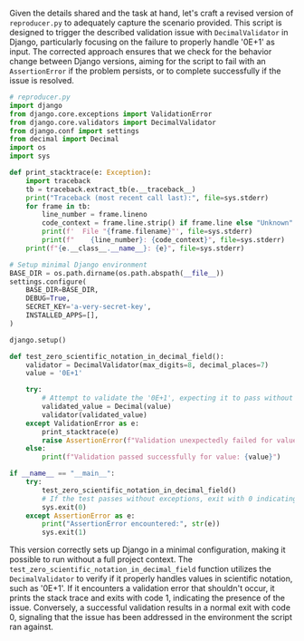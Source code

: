 Given the details shared and the task at hand, let's craft a revised version of `reproducer.py` to adequately capture the scenario provided. This script is designed to trigger the described validation issue with `DecimalValidator` in Django, particularly focusing on the failure to properly handle '0E+1' as input. The corrected approach ensures that we check for the behavior change between Django versions, aiming for the script to fail with an `AssertionError` if the problem persists, or to complete successfully if the issue is resolved.

```python
# reproducer.py
import django
from django.core.exceptions import ValidationError
from django.core.validators import DecimalValidator
from django.conf import settings
from decimal import Decimal
import os
import sys

def print_stacktrace(e: Exception):
    import traceback
    tb = traceback.extract_tb(e.__traceback__)
    print("Traceback (most recent call last):", file=sys.stderr)
    for frame in tb:
        line_number = frame.lineno
        code_context = frame.line.strip() if frame.line else "Unknown"
        print(f'  File "{frame.filename}"', file=sys.stderr)
        print(f"    {line_number}: {code_context}", file=sys.stderr)
    print(f"{e.__class__.__name__}: {e}", file=sys.stderr)

# Setup minimal Django environment
BASE_DIR = os.path.dirname(os.path.abspath(__file__))
settings.configure(
    BASE_DIR=BASE_DIR,
    DEBUG=True,
    SECRET_KEY='a-very-secret-key',
    INSTALLED_APPS=[],
)

django.setup()

def test_zero_scientific_notation_in_decimal_field():
    validator = DecimalValidator(max_digits=8, decimal_places=7)
    value = '0E+1'

    try:
        # Attempt to validate the '0E+1', expecting it to pass without issues.
        validated_value = Decimal(value)
        validator(validated_value)
    except ValidationError as e:
        print_stacktrace(e)
        raise AssertionError(f"Validation unexpectedly failed for value: {value}") from e
    else:
        print(f"Validation passed successfully for value: {value}")

if __name__ == "__main__":
    try:
        test_zero_scientific_notation_in_decimal_field()
        # If the test passes without exceptions, exit with 0 indicating the issue is resolved.
        sys.exit(0)
    except AssertionError as e:
        print("AssertionError encountered:", str(e))
        sys.exit(1)
```

This version correctly sets up Django in a minimal configuration, making it possible to run without a full project context. The `test_zero_scientific_notation_in_decimal_field` function utilizes the `DecimalValidator` to verify if it properly handles values in scientific notation, such as '0E+1'. If it encounters a validation error that shouldn't occur, it prints the stack trace and exits with code 1, indicating the presence of the issue. Conversely, a successful validation results in a normal exit with code 0, signaling that the issue has been addressed in the environment the script ran against.